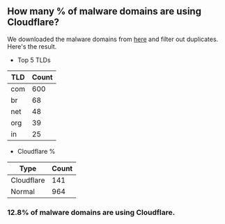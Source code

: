 ## How many % of malware domains are using Cloudflare?


We downloaded the malware domains from [here](https://urlhaus.abuse.ch) and filter out duplicates.
Here's the result.


[//]: # (start replacement)


- Top 5 TLDs

| TLD | Count |
| --- | --- |
| com | 600 |
| br | 68 |
| net | 48 |
| org | 39 |
| in | 25 |


- Cloudflare %

| Type | Count |
| --- | --- |
| Cloudflare | 141 |
| Normal | 964 |


### 12.8% of malware domains are using Cloudflare.
